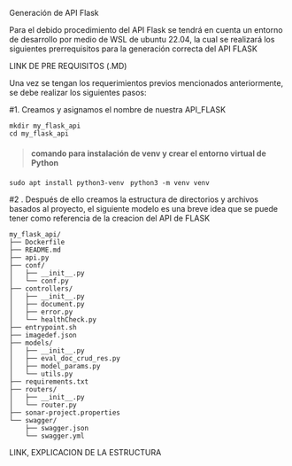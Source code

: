 Generación de API Flask  

Para el debido procedimiento del API Flask se tendrá en cuenta un entorno de desarrollo por medio de WSL de ubuntu 22.04, la cual se realizará los siguientes prerrequisitos para la generación correcta del API FLASK 

LINK DE PRE REQUISITOS (.MD) 

Una vez se tengan los requerimientos previos mencionados anteriormente, se debe realizar los siguientes pasos:  

#1. Creamos y asignamos el nombre de nuestra API_FLASK 
 
```mkdir my_flask_api```  
```cd my_flask_api ```
>#### comando para instalación de venv y crear el entorno virtual de Python 
```sudo apt install python3-venv ```
```python3 -m venv venv``` 

#2 . Después de ello creamos la estructura de directorios y archivos basados al proyecto, el siguiente modelo es una breve idea que se puede tener como referencia de la creacion del API de FLASK 
``` 
my_flask_api/ 
├── Dockerfile 
├── README.md 
├── api.py 
├── conf/ 
│   ├── __init__.py 
│   └── conf.py 
├── controllers/ 
│   ├── __init__.py 
│   ├── document.py 
│   ├── error.py 
│   └── healthCheck.py 
├── entrypoint.sh 
├── imagedef.json 
├── models/ 
│   ├── __init__.py 
│   ├── eval_doc_crud_res.py 
│   ├── model_params.py 
│   └── utils.py 
├── requirements.txt 
├── routers/ 
│   ├── __init__.py 
│   └── router.py 
├── sonar-project.properties 
└── swagger/ 
    ├── swagger.json 
    └── swagger.yml
```
    
LINK, EXPLICACION DE LA ESTRUCTURA  





